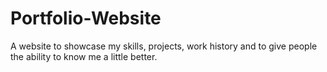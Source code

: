 # Portfolio-Website
A website to showcase my skills, projects, work history and to give people the ability to know me a little better. 
